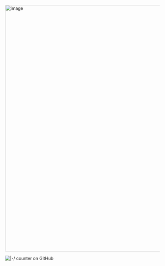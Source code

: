 <img width="800" height="800" alt="image" src="https://github.com/user-attachments/assets/d9bbe6db-de4d-4d53-a0a9-2c12930e4b86" />

 
![|-/ counter on GitHub](https://komarev.com/ghpvc/?username=torchhbearer)


